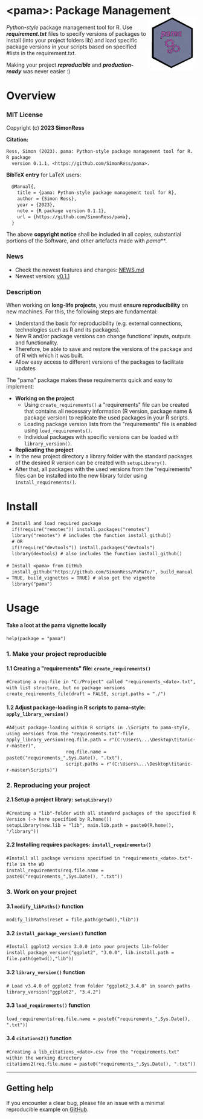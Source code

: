 # \<pama\>: Package Management <a href="https://github.com/SimonRess/pama"><img src="https://github.com/SimonRess/pama/blob/main/Logo.png" align="right" height="138" /></a>
*Python-style* package management tool for R. Use ***requirement.txt*** files to specify versions of packages to install (into your project folders lib) and load specific package versions in your scripts based on specified #lists in the requirement.txt. 

Making your project ***reproducible*** and ***production-ready*** was never easier :)

# Overview

### MIT License
Copyright (c) **2023 SimonRess**

**Citation:**
```
Ress, Simon (2023). pama: Python-style package management tool for R. R package
  version 0.1.1, <https://github.com/SimonRess/pama>.
```
**BibTeX entry** for LaTeX users:
```
  @Manual{,
    title = {pama: Python-style package management tool for R},
    author = {Simon Ress},
    year = {2023},
    note = {R package version 0.1.1},
    url = {https://github.com/SimonRess/pama},
  }
```

The above **copyright notice** shall be included in all
copies, substantial portions of the Software, and other artefacts made with *pama***.

### News
- Check the newest features and changes: [NEWS.md](NEWS.md)
- Newest version: [v0.1.1](https://github.com/SimonRess/pama/tree/v0.1.1)

### Description
When working on **long-life projects**, you must **ensure reproducibility** on new machines. For this, the following steps are fundamental:
-   Understand the basis for reproducibility (e.g. external connections, technologies such as R and its packages).
-   New R and/or package versions can change functions' inputs, outputs and functionality.
-   Therefore, be able to save and restore the versions of the package and of R with which it was built.
-   Allow easy access to different versions of the packages to facilitate updates

The "pama" package makes these requirements quick and easy to implement:
-   **Working on the project**
    -   Using `create_requirements()` a "requirements" file can be created that contains all necessary information (R version, package name & package version) to replicate the used packages in your R scripts.
    -   Loading package version lists from the "requirements" file is enabled using `load_requirements()`.
    -   Individual packages with specific versions can be loaded with `library_version()`.
-   **Replicating the project**
-   In the new project directory a library folder with the standard packages of the desired R version can be created with `setupLibrary()`.
-   After that, all packages with the used versions from the "requirements" files can be installed into the new library folder using `install_requirements()`.


# Install <pama>
```
# Install and load required package
  if(!require("remotes")) install.packages("remotes")
  library("remotes") # includes the function install_github()
  # OR
  if(!require("devtools")) install.packages("devtools")
  library(devtools) # also includes the function install_github()

# Install <pama> from GitHub
  install_github("https://github.com/SimonRess/PaMaTo/", build_manual = TRUE, build_vignettes = TRUE) # also get the vignette
  library("pama")
```

# Usage
#### Take a loot at the pama vignette locally
```
help(package = "pama")
```

### 1. Make your project reproducible

#### 1.1 Creating a "requirements" file: `create_requirements()`
```
#Creating a req-file in "C:/Project" called "requirements_<date>.txt", with list structure, but no package versions
create_reqirements_file(draft = FALSE, script.paths = "./")
```

#### 1.2 Adjust package-loading in R scripts to pama-style: `apply_library_version()`
```
#Adjust package-loading within R scripts in .\Scripts to pama-style, using versions from the "requirements.txt"-file
apply_library_version(req.file.path = r"(C:\Users\...\Desktop\titanic-r-master)",
                      req.file.name = paste0("requirements_",Sys.Date(), ".txt"),
                      script.paths = r"(C:\Users\...\Desktop\titanic-r-master\Scripts)")
```

### 2. Reproducing your project

#### 2.1 Setup a project library: `setupLibrary()`
```
#Creating a "lib"-folder with all standard packages of the specified R Version (-> here specified by R.home())
setupLibrary(new.lib = "lib", main.lib.path = paste0(R.home(), "/library"))
```

#### 2.2 Installing requires packages: `install_requirements()`
```
#Install all package versions specified in "requirements_<date>.txt"-file in the WD
install_requirements(req.file.name = paste0("requirements_",Sys.Date(), ".txt"))
```

### 3. Work on your project

#### 3.1 `modify_libPaths()` function
```
modify_libPaths(reset = file.path(getwd(),"lib"))
```

#### 3.2 `install_package_version()` function
```
#Install ggplot2 version 3.0.0 into your projects lib-folder
install_package_version("ggplot2", "3.0.0", lib.install.path = file.path(getwd(),"lib"))
```

#### 3.2 `library_version()` function
```
# Load v3.4.0 of ggplot2 from folder "ggplot2_3.4.0" in search paths
library_version("ggplot2", "3.4.2")
```

#### 3.3 `load_requirements()` function
```
load_requirements(req.file.name = paste0("requirements_",Sys.Date(), ".txt"))
```

#### 3.4 `citations2()` function
```
#Creating a lib_citations_<date>.csv from the "requirements.txt" within the working directory
citations2(req.file.name = paste0("requirements_",Sys.Date(), ".txt"))
```

---

## Getting help
If you encounter a clear bug, please file an issue with a minimal
reproducible example on
[GitHub](https://github.com/SimonRess/pama/issues).
